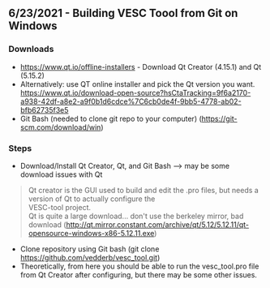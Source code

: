 ## 6/23/2021 - Building VESC Toool from Git on Windows

### Downloads
- https://www.qt.io/offline-installers - Download Qt Creator (4.15.1) and Qt (5.15.2)
- Alternatively: use QT online installer and pick the Qt version you want. https://www.qt.io/download-open-source?hsCtaTracking=9f6a2170-a938-42df-a8e2-a9f0b1d6cdce%7C6cb0de4f-9bb5-4778-ab02-bfb62735f3e5
- Git Bash (needed to clone git repo to your computer) (https://git-scm.com/download/win)

### Steps
- Download/Install Qt Creator, Qt, and Git Bash --> may be some download issues with Qt
> Qt creator is the GUI used to build and edit the .pro files, but needs a version of Qt to actually configure the  
VESC-tool project.  
Qt is quite a large download...  don't use the berkeley mirror, bad download (http://qt.mirror.constant.com/archive/qt/5.12/5.12.11/qt-opensource-windows-x86-5.12.11.exe)
- Clone repository using Git bash  (git clone https://github.com/vedderb/vesc_tool.git)
- Theoretically, from here you should be able to run the vesc_tool.pro file from Qt Creator after configuring, but there may be some other issues.  
